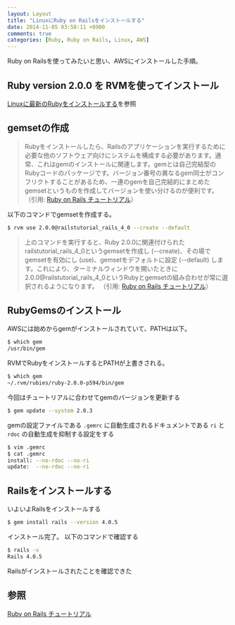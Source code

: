 ```yaml
---
layout: Layout
title: "LinuxにRuby on Railsをインストールする"
date: 2014-11-05 03:58:11 +0900
comments: true
categories: [Ruby, Ruby on Rails, Linux, AWS]
---
```

Ruby on Railsを使ってみたいと思い、AWSにインストールした手順。

## Ruby version 2.0.0 を RVMを使ってインストール
[Linuxに最新のRubyをインストールする](http://sojiro14.github.io/blog/2014/10/31/installing-latest-ruby-in-linux/)を参照

## gemsetの作成
> Rubyをインストールしたら、Railsのアプリケーションを実行するために必要な他のソフトウェア向けにシステムを構成する必要があります。通常、これはgemのインストールに関連します。gemとは自己完結型のRubyコードのパッケージです。バージョン番号の異なるgem同士がコンフリクトすることがあるため、一連のgemを自己完結的にまとめたgemsetというものを作成してバージョンを使い分けるのが便利です。
（引用: [Ruby on Rails チュートリアル](http://railstutorial.jp/chapters/beginning?version=4.0#top)）

以下のコマンドでgemsetを作成する。
``` bash
$ rvm use 2.0.0@railstutorial_rails_4_0 --create --default
```
> 上のコマンドを実行すると、Ruby 2.0.0に関連付けられたrailstutorial_rails_4_0というgemsetを作成し (--create)、その場でgemsetを有効にし (use)、gemsetをデフォルトに設定 (--default) します。これにより、ターミナルウィンドウを開いたときに2.0.0@railstutorial_rails_4_0というRubyとgemsetの組み合わせが常に選択されるようになります。
（引用: [Ruby on Rails チュートリアル](http://railstutorial.jp/chapters/beginning?version=4.0#top)）

## RubyGemsのインストール
AWSには始めからgemがインストールされていて、PATHは以下。
``` bash
$ which gem
/usr/bin/gem
```
RVMでRubyをインストールするとPATHが上書きされる。
``` bash
$ which gem
~/.rvm/rubies/ruby-2.0.0-p594/bin/gem
```
今回はチュートリアルに合わせてgemのバージョンを更新する
``` bash
$ gem update --system 2.0.3
```
gemの設定ファイルである ```.gemrc``` に自動生成されるドキュメントである ```ri``` と ```rdoc``` の自動生成を抑制する設定をする
``` bash
$ vim .gemrc
$ cat .gemrc
install: --no-rdoc --no-ri
update:  --no-rdoc --no-ri
```

## Railsをインストールする
いよいよRailsをインストールする
``` bash
$ gem install rails --version 4.0.5
```
インストール完了。
以下のコマンドで確認する
``` bash
$ rails -v
Rails 4.0.5
```
Railsがインストールされたことを確認できた

## 参照
[Ruby on Rails チュートリアル](http://railstutorial.jp/chapters/beginning?version=4.0#top)

